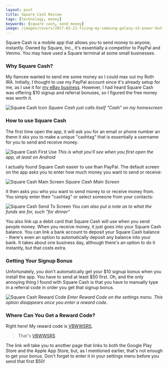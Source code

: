 ```yaml
---
layout: post
title: Square Cash Review
tags: [technology, money]
keywords: [square cash, send money]
image: /images/covers/2017-02-21-fixing-my-samsung-galaxy-s5-power-button.png
---
```


Square Cash is a mobile app that allows you to send money to anyone, instantly. Owned by Square, Inc., it's essentially a competitor to PayPal and Venmo. You may have used a Square terminal at some small businesses.

### Why Square Cash?

My fiancee wanted to send me some money so I could max out my Roth IRA. Initially, I thought to use my PayPal account since it's already setup for me, as I use it for [my eBay business](/six_essential_items_for_reselling_on_ebay_and_amazon/). However, I had heard Square Cash was offering $10 signup and referral bonuses, so I figured the free money was worth it.

![Square Cash Icon](/images/square-cash/square-cash-icon.png)
*Square Cash just calls itself "Cash" on my homescreen*

### How to use Square Cash

The first time open the app, it will ask you for an email or phone number an thenn it sks you to make a unique "cashtag" that is essentially a username for you to send and receive money. 

![Square Cash First Use](/images/square-cash/square-cash-first-use.png)
*This is what you'll see when you first open the app, at least on Android*

I actually found Square Cash easier to use than PayPal. The default screen on the app asks you to enter how much money you want to send or receive:

![Square Cash Main Screen](/images/square-cash/square-cash-main.png)
*Square Cash Main Screen*

It then asks you who you want to send money to or receive money from. You simply enter their "cashtag" or select someone from your contacts:

![Square Cash Send To Screen](/images/square-cash/square-cash-send-to.png)
*You can also put a note as to what the funds are for, such "for dinner"*

You also link up a debit card that Square Cash will use when you send people money. When you receive money, it just goes into your Square Cash balance. You can link a bank account to deposit your Square Cash balance - there's even an option to automatically deposit any balance into your bank. It takes about one business day, although there's an option to do it instantly, but that costs extra.

### Getting Your Signup Bonus

Unfortunately, you don't automatically get your $10 signup bonus when you install the app. You have to send at least $50 first. Oh, and the only annoying thing I found with Square Cash is that you have to manually type in a referral code in order you get that signup bonus.

![Square Cash Reward Code](/images/square-cash/square-cash-enter-reward-code.png)
*Enter Reward Code on the settings menu. This option disappears once you enter a reward code.*

### Where Can You Get a Reward Code?

Right here! My reward code is [VBWWSRS](http://cash.me/app/VBWWSRS).

> That's [VBWWSRS](http://cash.me/app/VBWWSRS)

The link will take you to another page that links to both the Google Play Store and the Apple App Store, but, as I mentioned earlier, that's not enough to get your bonus. Don't forget to enter it in your settings menu before you send that first $50!

